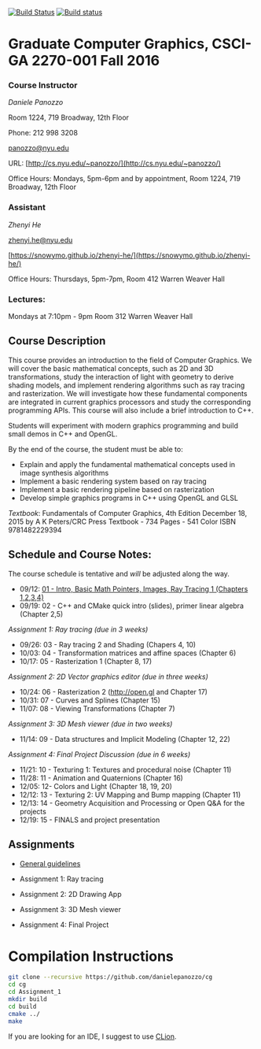 [![Build Status](https://travis-ci.org/danielepanozzo/cg.svg?branch=master)](https://travis-ci.org/danielepanozzo/cg)
[![Build status](https://ci.appveyor.com/api/projects/status/3b1dti4xig8i3c4a?svg=true)](https://ci.appveyor.com/project/danielepanozzo/cg)

# Graduate Computer Graphics, CSCI-GA 2270-001 Fall 2016

### Course Instructor
*Daniele Panozzo*

Room 1224, 719 Broadway, 12th Floor

Phone: 212 998 3208

[panozzo@nyu.edu](mailto:panozzo@nyu.edu)

URL: [http://cs.nyu.edu/~panozzo/](http://cs.nyu.edu/~panozzo/)

Office Hours: Mondays, 5pm-6pm and by appointment, Room 1224, 719 Broadway, 12th Floor

### Assistant
*Zhenyi He*

[zhenyi.he@nyu.edu](mailto:zhenyi.he@nyu.edu)

[https://snowymo.github.io/zhenyi-he/](https://snowymo.github.io/zhenyi-he/)

Office Hours: Thursdays, 5pm-7pm, Room 412 Warren Weaver Hall

### Lectures:
Mondays at 7:10pm - 9pm
Room 312 Warren Weaver Hall

## Course Description

This course provides an introduction to the field of Computer Graphics. We will cover the basic mathematical concepts, such as 2D and 3D transformations, study the interaction of light with geometry to derive  shading models, and implement rendering algorithms such as ray tracing and rasterization. We will investigate how these fundamental components are integrated in current graphics processors and study the corresponding programming APIs. This course will also include a brief introduction to C++.

Students will experiment with modern graphics programming and build small demos in C++ and OpenGL.

By the end of the course, the student must be able to:

* Explain and apply the fundamental mathematical concepts used in  image synthesis algorithms
* Implement a basic rendering system based on ray tracing
* Implement a basic rendering pipeline based on rasterization
* Develop simple graphics programs in C++ using OpenGL and GLSL

*Textbook*:
Fundamentals of Computer Graphics, 4th Edition
December 18, 2015 by A K Peters/CRC Press
Textbook - 734 Pages - 541 Color
ISBN 9781482229394

## Schedule and Course Notes:

The course schedule is tentative and *will* be adjusted along the way.

* 09/12: [01 - Intro, Basic Math Pointers, Images, Ray Tracing 1 (Chapters 1,2,3,4)](http://cs.nyu.edu/~panozzo/cg/01%20-%20Introduction.pdf)
* 09/19: 02 - C++ and CMake quick intro (slides), primer linear algebra (Chapter 2,5)

*Assignment 1: Ray tracing (due in 3 weeks)*

* 09/26: 03 - Ray tracing 2 and Shading (Chapers 4, 10)
* 10/03: 04 - Transformation matrices and affine spaces (Chapter 6)
* 10/17: 05 - Rasterization 1 (Chapter 8, 17)

*Assignment 2: 2D Vector graphics editor (due in three weeks)*

* 10/24: 06 - Rasterization 2 (http://open.gl and Chapter 17)
* 10/31: 07 - Curves and Splines (Chapter 15)
* 11/07: 08 - Viewing Transformations (Chapter 7)

*Assignment 3: 3D Mesh viewer (due in two weeks)*

* 11/14: 09 - Data structures and Implicit Modeling (Chapter 12, 22)

*Assignment 4: Final Project Discussion (due in 6 weeks)*

* 11/21: 10 - Texturing 1: Textures and procedural noise (Chapter 11)
* 11/28: 11 - Animation and Quaternions (Chapter 16)
* 12/05: 12- Colors and Light (Chapter 18, 19, 20)
* 12/12: 13 - Texturing 2: UV Mapping and Bump mapping (Chapter 11)
* 12/13: 14 - Geometry Acquisition and Processing or Open Q&A for the projects
* 12/19: 15 - FINALS and project presentation

## Assignments

* [General guidelines](http://cs.nyu.edu/~panozzo/cg/generalrules.pdf)

* Assignment 1: Ray tracing

* Assignment 2: 2D Drawing App

* Assignment 3: 3D Mesh viewer

* Assignment 4: Final Project

# Compilation Instructions

```bash
git clone --recursive https://github.com/danielepanozzo/cg
cd cg
cd Assignment_1
mkdir build
cd build
cmake ../
make
```

If you are looking for an IDE, I suggest to use [CLion](https://www.jetbrains.com/clion/).

